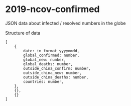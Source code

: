 # 2019-ncov-confirmed
JSON data about infected / resolved numbers in the globe

Structure of data
```
[
	{
		date: in format yyyymmdd,
		global_confirmed: number,
		global_new: number,
		global_deaths: number,
		outside_china_confirm: number,
		outside_china_new: number,
		outside_china_deaths: number,
		countries: number,
	},
	{},
	{}
]
```
